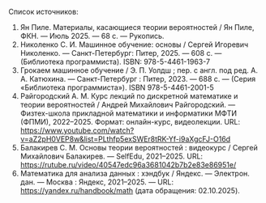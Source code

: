Список источников:
1. Ян Пиле. Материалы, касающиеся теории вероятностей / Ян Пиле, ФКН. — Июль 2025. — 68 с. — Рукопись.
2. Николенко С. И. Машинное обучение: основы / Сергей Игоревич Николенко. — Санкт-Петербург: Питер, 2025. — 608 с. — (Библиотека программиста). ISBN: 978-5-4461-1963-7
3. Грокаем машинное обучение / Э. П. Уолдш ; пер. с англ. под ред. А. А. Катюхина. — Санкт-Петербург : Питер, 2023. — 688 с. — (Серия «Библиотека программиста»).
ISBN 978-5-4461-2001-5
4. Райгородский А. М.
Курс лекций по дискретной математике и теории вероятностей / Андрей Михайлович Райгородский. — Физтех-школа прикладной математики и информатики МФТИ (ФПМИ), 2022–2025.
Формат: онлайн-курс, видеолекции.
URL: https://www.youtube.com/watch?v=aZ2pH0VEP8w&list=PLthfp5exSWEr8tRK-Yf-i9aXgcFJ-O16d
5. Балакирев С. М. Основы теории вероятностей : видеокурс / Сергей Михайлович Балакирев. — SelfEdu, 2021–2025.
URL: https://rutube.ru/video/40547edc96a3681042b7b2e83e86951e/
6. Математика для анализа данных : хэндбук / Яндекс. — Электрон. дан. — Москва : Яндекс, 2021–2025. — URL: https://yandex.ru/handbook/math (дата обращения: 02.10.2025).
